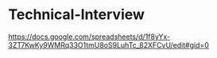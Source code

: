 # Technical-Interview

https://docs.google.com/spreadsheets/d/1f8yYx-3ZT7KwKy9WMRq33O1tmU8oS9LuhTc_82XFCvU/edit#gid=0
